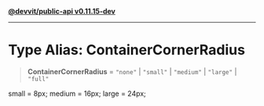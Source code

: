 [**@devvit/public-api v0.11.15-dev**](../../../../../../README.md)

---

# Type Alias: ContainerCornerRadius

> **ContainerCornerRadius** = `"none"` \| `"small"` \| `"medium"` \| `"large"` \| `"full"`

small = 8px;
medium = 16px;
large = 24px;
